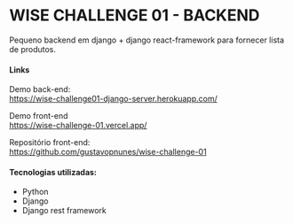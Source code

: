 # WISE CHALLENGE 01 - BACKEND
  
 Pequeno backend em django + django react-framework para fornecer lista de produtos. 
 
#### Links
 Demo back-end: <br />
 https://wise-challenge01-django-server.herokuapp.com/
 
Demo front-end <br />
 https://wise-challenge-01.vercel.app/
 
Repositório front-end: <br />
 https://github.com/gustavopnunes/wise-challenge-01
 
 #### Tecnologias utilizadas: 
- Python
- Django
- Django rest framework


 
 
 
